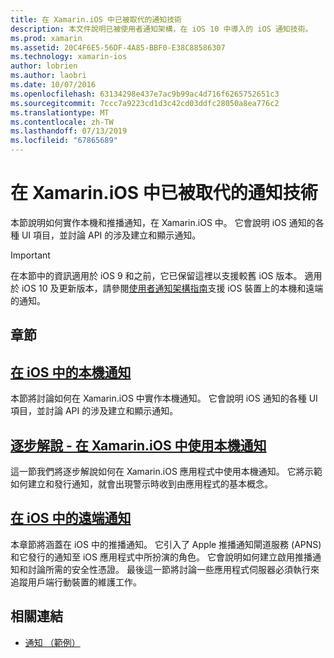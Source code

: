 ```yaml
---
title: 在 Xamarin.iOS 中已被取代的通知技術
description: 本文件說明已被使用者通知架構，在 iOS 10 中導入的 iOS 通知技術。
ms.prod: xamarin
ms.assetid: 20C4F6E5-56DF-4A85-BBF0-E38C88586307
ms.technology: xamarin-ios
author: lobrien
ms.author: laobri
ms.date: 10/07/2016
ms.openlocfilehash: 63134298e437e7ac9b99ac4d716f6265752651c3
ms.sourcegitcommit: 7ccc7a9223cd1d3c42cd03ddfc28050a8ea776c2
ms.translationtype: MT
ms.contentlocale: zh-TW
ms.lasthandoff: 07/13/2019
ms.locfileid: "67865689"
---
```

# <a name="deprecated-notification-technologies-in-xamarinios"></a>在 Xamarin.iOS 中已被取代的通知技術

本節說明如何實作本機和推播通知，在 Xamarin.iOS 中。 它會說明 iOS 通知的各種 UI 項目，並討論 API 的涉及建立和顯示通知。

> [!IMPORTANT]
> 在本節中的資訊適用於 iOS 9 和之前，它已保留這裡以支援較舊 iOS 版本。 適用於 iOS 10 及更新版本，請參閱[使用者通知架構指南](~/ios/platform/user-notifications/index.md)支援 iOS 裝置上的本機和遠端的通知。

## <a name="sections"></a>章節

<a name="Local Notifications In iOS" />

## <a name="local-notifications-in-ioslocal-notifications-in-iosmd"></a>[在 iOS 中的本機通知](local-notifications-in-ios.md)

本節將討論如何在 Xamarin.iOS 中實作本機通知。 它會說明 iOS 通知的各種 UI 項目，並討論 API 的涉及建立和顯示通知。

<a name="Local Notifications Walkthrough" />

## <a name="walkthrough---using-local-notifications-in-xamarinioslocal-notifications-in-ios-walkthroughmd"></a>[逐步解說 - 在 Xamarin.iOS 中使用本機通知](local-notifications-in-ios-walkthrough.md)

這一節我們將逐步解說如何在 Xamarin.iOS 應用程式中使用本機通知。 它將示範如何建立和發行通知，就會出現警示時收到由應用程式的基本概念。

<a name="Remote Notifications In iOS" />

## <a name="remote-notifications-in-iosremote-notifications-in-iosmd"></a>[在 iOS 中的遠端通知](remote-notifications-in-ios.md)

本章節將涵蓋在 iOS 中的推播通知。 它引入了 Apple 推播通知閘道服務 (APNS) 和它發行的通知至 iOS 應用程式中所扮演的角色。 它會說明如何建立啟用推播通知和討論所需的安全性憑證。 最後這一節將討論一些應用程式伺服器必須執行來追蹤用戶端行動裝置的維護工作。

## <a name="related-links"></a>相關連結

- [通知 （範例）](https://developer.xamarin.com/samples/monotouch/Notifications/)
